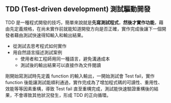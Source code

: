 ## TDD (Test-driven development) 測試驅動開發

TDD 是一種程式開發的技巧，簡單來說就是**先寫測試程式**，**然後才實作功能**，藉由先定義規格，在尚未實作前就能知道開發方向是否正確，實作完成後讓下一個開發者藉由測試快速得知輸入和輸出結果。

- 從測試去思考程式如何實作
- 用自然語言描述測試案例
  - 使用者和工程師用同一種語言，避免溝通成本
  - 測試後的輸出結果可以直接作為文件閱讀

[](http://www.agilenutshell.com/assets/test-driven-development/tdd-circle-of-life.png)

剛開始寫測試時先定義 function 的輸入輸出，一開始測試會 Test fail，實作 function 後能讓測試能順利通過，實作完成為了增加程式碼的可讀性、重用性、效能等等因素重構，導致 Test fail 直至重構完成，測試能快速驗證重構後的結果，不會導致其他狀況發生，形成 TDD 的正向循環。

